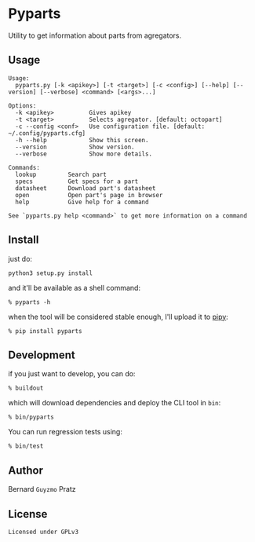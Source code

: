 # Pyparts

Utility to get information about parts from agregators.

## Usage

    Usage:
      pyparts.py [-k <apikey>] [-t <target>] [-c <config>] [--help] [--version] [--verbose] <command> [<args>...]

    Options:
      -k <apikey>          Gives apikey
      -t <target>          Selects agregator. [default: octopart]
      -c --config <conf>   Use configuration file. [default: ~/.config/pyparts.cfg]
      -h --help            Show this screen.
      --version            Show version.
      --verbose            Show more details.

    Commands:
      lookup         Search part
      specs          Get specs for a part
      datasheet      Download part's datasheet
      open           Open part's page in browser
      help           Give help for a command

    See `pyparts.py help <command>` to get more information on a command

## Install

just do:

    python3 setup.py install

and it'll be available as a shell command:

    % pyparts -h

when the tool will be considered stable enough, I'll upload it to [pipy](https://pypi.python.org/pypi/pyparts):

    % pip install pyparts

## Development

if you just want to develop, you can do:

    % buildout

which will download dependencies and deploy the CLI tool in `bin`:

    % bin/pyparts

You can run regression tests using:

    % bin/test

## Author

Bernard `Guyzmo` Pratz <pyparts at m0g dot net>

## License

    Licensed under GPLv3


